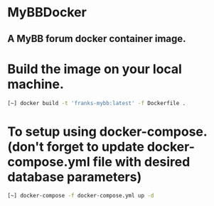 # MyBBDocker
A MyBB forum docker container image.
---
# Build the image on your local machine.
```bash
[~] docker build -t 'franks-mybb:latest' -f Dockerfile .
```

# To setup using docker-compose. (don't forget to update docker-compose.yml file with desired database parameters)
```bash
[~] docker-compose -f docker-compose.yml up -d
```
